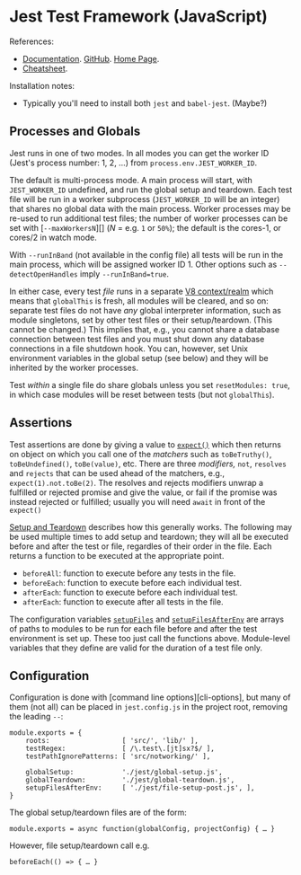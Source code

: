 Jest Test Framework (JavaScript)
================================

References:
- [Documentation]. [GitHub]. [Home Page].
- [Cheatsheet].

Installation notes:
- Typically you'll need to install both `jest` and `babel-jest`. (Maybe?)


Processes and Globals
---------------------

Jest runs in one of two modes. In all modes you can get the worker ID
(Jest's process number: 1, 2, …) from `process.env.JEST_WORKER_ID`.

The default is multi-process mode. A main process will start, with
`JEST_WORKER_ID` undefined, and run the global setup and teardown. Each
test file will be run in a worker subprocess (`JEST_WORKER_ID` will be an
integer) that shares no global data with the main process. Worker processes
may be re-used to run additional test files; the number of worker processes
can be set with [`--maxWorkersN`][] (_N_ = e.g. `1` or `50%`); the default
is the cores-1, or cores/2 in watch mode.

With `--runInBand` (not available in the config file) all tests will be run
in the main process, which will be assigned worker ID 1. Other options such
as `--detectOpenHandles` imply `--runInBand=true`.

In either case, every test _file_ runs in a separate [V8 context/realm]
which means that `globalThis` is fresh, all modules will be cleared, and so
on: separate test files do not have _any_ global interpreter information,
such as module singletons, set by other test files or their setup/teardown.
(This cannot be changed.) This implies that, e.g., you cannot share a
database connection between test files and you must shut down any database
connections in a file shutdown hook. You can, however, set Unix environment
variables in the global setup (see below) and they will be inherited by the
worker processes.

Test _within_ a single file do share globals unless you set `resetModules:
true`, in which case modules will be reset between tests (but not
`globalThis`).


Assertions
----------

Test assertions are done by giving a value to [`expect()`] which then
returns on object on which you call one of the _matchers_ such as
`toBeTruthy()`, `toBeUndefined()`, `toBe(value)`, etc. There are three
_modifiers,_ `not`, `resolves` and `rejects` that can be used ahead of the
matchers, e.g., `expect(1).not.toBe(2)`. The resolves and rejects modifiers
unwrap a fulfilled or rejected promise and give the value, or fail if the
promise was instead rejected or fulfilled; usually you will need `await` in
front of the `expect()`

[Setup and Teardown] describes how this generally works. The following may
be used multiple times to add setup and teardown; they will all be executed
before and after the test or file, regardles of their order in the file.
Each returns a function to be executed at the appropriate point.
- `beforeAll`: function to execute before any tests in the file.
- `beforeEach`: function to execute before each individual test.
- `afterEach`: function to execute before each individual test.
- `afterEach`: function to execute after all tests in the file.

The configuration variables [`setupFiles`] and [`setupFilesAfterEnv`] are
arrays of paths to modules to be run for each file before and after the
test environment is set up. These too just call the functions above.
Module-level variables that they define are valid for the duration of a
test file only.


Configuration
-------------

Configuration is done with [command line options][cli-options], but many of
them (not all) can be placed in `jest.config.js` in the project root,
removing the leading `--`:

    module.exports = {
        roots:                  [ 'src/', 'lib/' ],
        testRegex:              [ /\.test\.[jt]sx?$/ ],
        testPathIgnorePatterns: [ 'src/notworking/' ],

        globalSetup:            './jest/global-setup.js',
        globalTeardown:         './jest/global-teardown.js',
        setupFilesAfterEnv:     [ './jest/file-setup-post.js', ],
    }

The global setup/teardown files are of the form:

    module.exports = async function(globalConfig, projectConfig) { … }

However, file setup/teardown call e.g.

    beforeEach(() => { … }



<!-------------------------------------------------------------------->
[Documentation]: https://jestjs.io/docs/getting-started
[GitHub]: https://facebook.github.io/jest/
[Home Page]: https://jestjs.io/
[cheatsheet]: https://devhints.io/jest

<!-- Assertions -->
[Setup and Teardown]: https://jestjs.io/docs/setup-teardown
[`expect()`]: https://jestjs.io/docs/expect
[`setupFilesAfterEnv`]: https://jestjs.io/docs/configuration#setupfilesafterenv-array
[`setupFiles`]: https://jestjs.io/docs/configuration#setupfiles-array

<!-- Processes and Globals -->
[V8 context/realm]: https://stackoverflow.com/q/49832187/107294

<!-- Configuration -->
[`--maxWorkers=N`]: https://jestjs.io/docs/cli#--maxworkersnumstring
[cli-opts]: https://jestjs.io/docs/cli#running-from-the-command-line
